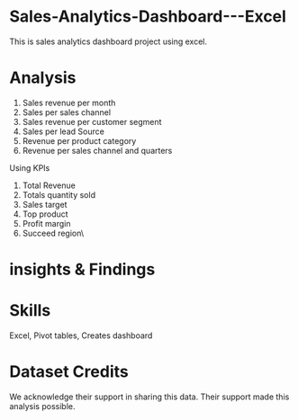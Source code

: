 # Sales-Analytics-Dashboard---Excel
This is sales analytics dashboard project using excel.

# Analysis
1. Sales revenue per month
2. Sales per sales channel
3. Sales revenue per customer segment
4. Sales per lead Source
5. Revenue per product category
6. Revenue per sales channel and quarters

Using KPIs
1. Total Revenue
2. Totals quantity sold
3. Sales target
4. Top product
5. Profit margin
6. Succeed region\

# insights & Findings

# Skills
Excel, Pivot tables, Creates dashboard

# Dataset Credits
We acknowledge their support in sharing this data. Their support made this analysis possible.
